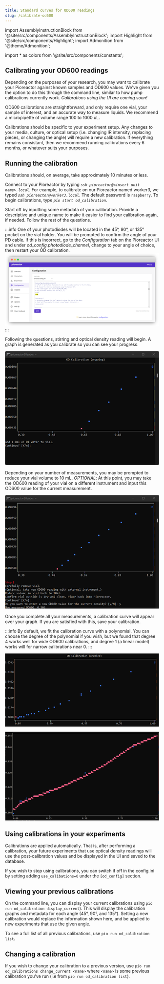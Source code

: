 ```yaml
---
title: Standard curves for OD600 readings
slug: /calibrate-od600
---
```


import AssemblyInstructionBlock from '@site/src/components/AssemblyInstructionBlock';
import Highlight from '@site/src/components/Highlight';
import Admonition from '@theme/Admonition';

import * as colors from '@site/src/components/constants';

## Calibrating your OD600 readings 

Depending on the purposes of your research, you may want to calibrate your Pioreactor against known samples and OD600 values. We've given you the option to do this through the command line, similar to how pump calibrations currently work. _Calibrations using the UI are coming soon!_

OD600 calibrations are straightforward, and only require one vial, your sample of interest, and an accurate way to measure liquids. We recommend a micropipette of volume range 100 to 1000 uL. 

Calibrations should be specific to your experiment setup. Any changes to your media, culture, or optical setup (i.e. changing IR intensity, replacing pieces, or changing the angle) will require a new calibration. If everything remains consistant, then we recommend running calibrations every 6 months, or whatever suits your purposes. 

## Running the calibration

Calibrations should, on average, take approximately 10 minutes or less. 

Connect to your Pioreactor by typing *`ssh pioreactor@<insert unit name>.local`*. For example, to calibrate on our Pioreactor named worker3, we typed *`ssh pioreactor@worker3.local`*. The default password is `raspberry`. To begin calibrations, type *`pio start od_calibration`*.

Start off by inputting some metadata of your calibration. Provide a descriptive and unique name to make it easier to find your calibration again, if needed. Follow the rest of the questions.

:::info
One of your photodiodes will be located in the 45°, 90°, or 135° pocket on the vial holder. You will be prompted to confirm the angle of your PD cable. If this is incorrect, go to the _Configuration_ tab on the Pioreactor UI and under _od_config.photodiode_channel_, change to your angle of choice, then restart your OD calibration.
![Change the angle through the UI configuration tab.](/img/user-guide/change_angle.png)
:::


Following the questions, stirring and optical density reading will begin. A graph is generated as you calibrate so you can see your progress.

![Graph generated as you measure.](/img/user-guide/generating_graph.png)
 
Depending on your number of measurements, you may be prompted to reduce your vial volume to 10 mL. _OPTIONAL_: At this point, you may take the OD600 reading of your vial on a different instrument and input this OD600 value for the current measurement.

![Input an external OD600 value.](/img/user-guide/add_new_od600.png) 

Once you complete all your measurements, a calibration curve will appear over your graph. If you are satisfied with this, save your calibration. 

:::info
By default, we fit the calibration curve with a polynomial. You can choose the degree of the polynomial if you wish, but we found that degree 4 works well for wide OD600 calibrations, and degree 1 (a linear model) works will for narrow calibrations near 0.
:::

![Final data points on OD calibration.](/img/user-guide/od_cal_45_deg.png)

![Final data points with generated curve.](/img/user-guide/od_cal_45_deg_with_curve.png)

## Using calibrations in your experiments

Calibrations are applied automatically. That is, after performing a calibration, your future experiments that use optical density readings will use the post-calibration values and be displayed in the UI and saved to the database.

If you wish to stop using calibrations, you can switch if off in the config.ini by setting adding `use_calibations=0` under the  `[od_config]` section.


## Viewing your previous calibrations

On the command line, you can display your current calibrations using `pio run od_calibration display_current`). This will display the calibration graphs and metadata for each angle (45°, 90°, and 135°). Setting a new calibration would replace the information shown here, and be applied to new experiments that use the given angle.

To see a full list of all previous calibrations, use `pio run od_calibration list`.

## Changing a calibration

If you wish to change your calibration to a previous version, use `pio run od_calibrations change_current <name>` where `<name>` is some previous calibration you've run (i.e from `pio run od_calibration list`).


